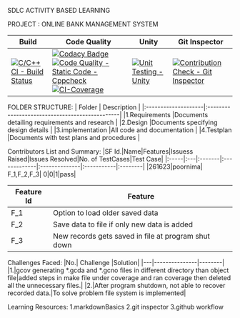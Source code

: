 SDLC ACTIVITY BASED LEARNING

PROJECT : ONLINE BANK MANAGEMENT SYSTEM

 |   Build   |  Code Quality  |  Unity  | Git Inspector |
 |-----------|----------------|---------|---------------|
 |[![C/C++ CI - Build Status](https://github.com/saipoor/miniproject/actions/workflows/c-cpp.yml/badge.svg)](https://github.com/saipoor/miniproject/actions/workflows/c-cpp.yml)|[![Codacy Badge](https://api.codacy.com/project/badge/Grade/1169d872259746ac81782fd3656afd98)](https://app.codacy.com/gh/saipoor/miniproject?utm_source=github.com&utm_medium=referral&utm_content=saipoor/miniproject&utm_campaign=Badge_Grade_Settings)[![Code Quality - Static Code - Cppcheck](https://github.com/saipoor/miniproject/actions/workflows/cppcheck.yml/badge.svg)](https://github.com/saipoor/miniproject/actions/workflows/cppcheck.yml)[![CI-Coverage](https://github.com/saipoor/miniproject/actions/workflows/gcov.yml/badge.svg)](https://github.com/saipoor/miniproject/actions/workflows/gcov.yml)|[![Unit Testing - Unity](https://github.com/saipoor/miniproject/actions/workflows/unity.yml/badge.svg)](https://github.com/saipoor/miniproject/actions/workflows/unity.yml)|[![Contribution Check - Git Inspector](https://github.com/saipoor/miniproject/actions/workflows/gitinspector.yml/badge.svg)](https://github.com/saipoor/miniproject/actions/workflows/gitinspector.yml)

FOLDER STRUCTURE:
  |       Folder        |            Description                         |
  |:--------------------|:-----------------------------------------------|
  |1.Requirements       |Documents detailing requirements and research   |
  |2.Design             |Documents specifying design details             |
  |3.implementation     |All code and documentation                      |
  |4.Testplan           |Documents with test plans and procedures        |
  
Contributors List and Summary:
|SF Id.|Name|Features|Issuess Raised|Issues Resolved|No. of TestCases|Test Case|
|:-----|:---|:-------|:-------------|:--------------|:-----------|:--------|
|261623|poornima| F_1,F_2,F_3|	0|0|1|pass|

 |Feature Id	|Feature|
 |--------------|-------|
|F_1	|Option to load older saved data|
|F_2	|Save data to file if only new data is added|
|F_3	|New records gets saved in file at program shut down|

Challenges Faced:
|No.|	Challenge	|Solution|
|---|---------------|--------|
|1.|gcov generating *.gcda and *.gcno files in different directory than object file|added  steps in make file under coverage  and ran coverage then deleted all the unnecessary files.|
|2.|After program shutdown, not able to recover recorded data.|To solve problem file system is implemented|

Learning Resources:
1.markdownBasics
2.git inspector
3.github workflow